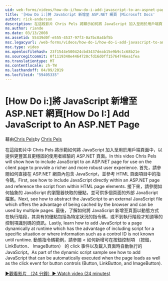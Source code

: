 ```yaml
---
uid: web-forms/videos/how-do-i/how-do-i-add-javascript-to-an-aspnet-page
title: '[How Do i:]將 JavaScript 新增至 ASP.NET 網頁 |Microsoft Docs'
author: rick-anderson
description: 在這段影片 Chris Pels 將顯示如何將 JavaScript 加入至用於用戶端頁面中，以提供更豐富且更穩固的使用者經驗的 ASP.NET 頁面...
ms.author: riande
ms.date: 03/13/2008
ms.assetid: 55439d0f-e555-4537-97f3-0a7bc0a4bf5b
msc.legacyurl: /web-forms/videos/how-do-i/how-do-i-add-javascript-to-an-aspnet-page
msc.type: video
ms.openlocfilehash: 23f1544e500424cbd3437deab15e9b9c1c68b21e
ms.sourcegitcommit: 0f1119340e4464720cfd16d0ff15764746ea1fea
ms.translationtype: MT
ms.contentlocale: zh-TW
ms.lasthandoff: 04/09/2019
ms.locfileid: "59405335"
---
```

# <a name="how-do-i-add-javascript-to-an-aspnet-page"></a><span data-ttu-id="a9b1f-103">[How Do i:]將 JavaScript 新增至 ASP.NET 網頁</span><span class="sxs-lookup"><span data-stu-id="a9b1f-103">[How Do I:] Add JavaScript to An ASP.NET Page</span></span>

<span data-ttu-id="a9b1f-104">藉由[Chris Pels](https://twitter.com/chrispels)</span><span class="sxs-lookup"><span data-stu-id="a9b1f-104">by [Chris Pels](https://twitter.com/chrispels)</span></span>

<span data-ttu-id="a9b1f-105">在這段影片中 Chris Pels 將示範如何將 JavaScript 加入至用於用戶端頁面中，以提供更豐富且更穩固的使用者經驗的 ASP.NET 頁面。</span><span class="sxs-lookup"><span data-stu-id="a9b1f-105">In this video Chris Pels will show how to include JavaScript to an ASP.NET page for use on the client page to provide a richer and more robust user experience.</span></span> <span data-ttu-id="a9b1f-106">首先，請參閱如何直接在 ASP.NET 網頁內包含 JavaScript，並參考 HTML 頁面項目中的指令碼。</span><span class="sxs-lookup"><span data-stu-id="a9b1f-106">First, see how to include JavaScript directly within an ASP.NET page and reference the script from within HTML page elements.</span></span> <span data-ttu-id="a9b1f-107">接下來，請參閱如何抽象的 JavaScript 的瀏覽器快取的優點，並可供多個頁面的外部 JavaScript 檔案。</span><span class="sxs-lookup"><span data-stu-id="a9b1f-107">Next, see how to abstract the JavaScript to an external JavaScript file which offers the advantage of being cached by the browser and can be used by multiple pages.</span></span> <span data-ttu-id="a9b1f-108">最後，了解如何將 JavaScript 新增至頁面以動態方式在執行階段，其具有的優點包括為特定狀況的指令碼，或不到執行階段才知道等的控制項識別碼的資訊。</span><span class="sxs-lookup"><span data-stu-id="a9b1f-108">Lastly, learn how to add JavaScript to a page dynamically at runtime which has the advantage of including script for a specific situation or where information such as a control ID is not known until runtime.</span></span> <span data-ttu-id="a9b1f-109">動態指令碼範例，請參閱 < 如何新增可在按鈕控制項 （按鈕，LinkButton、 ImageButton） 的 click 事件以及載入頁面時自動執行的 JavaScript。</span><span class="sxs-lookup"><span data-stu-id="a9b1f-109">As part of the dynamic script sample see how to add JavaScript that can be automatically executed when the page loads as well as the click event for button controls (Button, LinkButton, and ImageButton).</span></span>

[<span data-ttu-id="a9b1f-110">&#9654;觀看影片 （24 分鐘）</span><span class="sxs-lookup"><span data-stu-id="a9b1f-110">&#9654; Watch video (24 minutes)</span></span>](https://channel9.msdn.com/Blogs/ASP-NET-Site-Videos/how-do-i-add-javascript-to-an-aspnet-page)
